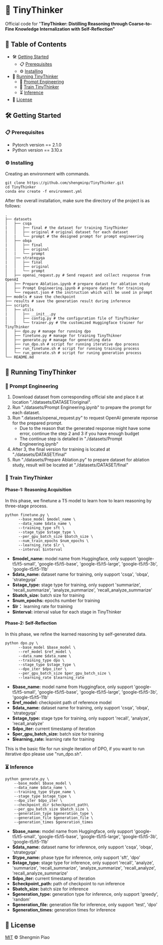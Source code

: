 # :thinking: TinyThinker

Official code for "**TinyThinker: Distilling Reasoning through Coarse-to-Fine Knowledge Internalization with Self-Reflection"**

## :bookmark_tabs: Table of Contents

- :hammer_and_wrench: [Getting Started](#hammer_and_wrench-getting-started)
  - :clipboard: [Prerequisites](#clipboard-prerequisites)
  - :gear: [Installing](#gear-installing)
- :rocket: [Running TinyThinker](#rocket-running-tinythinker)
  - :memo: [Prompt Engineering](#memo-prompt-engineering)
  - :dart: [Train TinyThinker](#dart-train-tinythinker)
  - :hourglass_flowing_sand: [Inference](#hourglass_flowing_sand-inference)
- :page_facing_up: [License](#page_facing_up-license)

## :hammer_and_wrench: Getting Started

### :clipboard: Prerequisites

* Pytorch version == 2.1.0
* Python version == 3.10.x

### :gear: Installing

Creating an environment with commands.

```
git clone https://github.com/shengminp/TinyThinker.git
cd TinyThinker
conda env create -f environment.yml
```

After the overall installation, make sure the directory of the project is as follows:
    
    .
    ├── datasets
    │   ├── csqa
    |   │   ├── final # the dataset for training TinyThinker
    |   │   ├── original # original dataset for each dataset
    │   |   └── prompt # the designed prompt for prompt engineering
    │   ├── obqa
    |   │   ├── final
    |   │   ├── original
    │   |   └── prompt
    │   |── strategyqa
    |   │   ├── final
    |   │   ├── original
    │   |   └── prompt
    │   ├── openai_request.py # Send request and collect response from OpenAI
    │   ├── Prepare Ablation.ipynb # prepare datast for ablation study
    │   ├── Prompt Engineering.ipynb # prepare dataset for training
    │   └── request.json # the instruction which will be used in prompt
    ├── models # save the checkpoint
    ├── results # save the generation result during inference
    ├── scripts
    │   ├── utils
    |   │   ├── __init__.py
    |   │   ├── config.py # the configuration file of TinyThinker
    │   |   └── trainer.py # the customized Huggingface trainer for TinyThinker
    │   ├── dpo.py # manage for running dpo
    │   ├── finetune.py # manage for training TinyThikner
    │   ├── generate.py # manage for generating data
    │   ├── run_dpo.sh # script for running iterative dpo process
    │   ├── run_finetune.sh # script for running training process
    │   └── run_generate.sh # script for runing generation process
    └── README.md

## :rocket: Running TinyThinker

### :memo: Prompt Engineering
1. Download dataset from corresponding official site and place it at location "./datasets/DATASET/original".
2. Run "./datasets/Prompt Engineering.ipynb" to prepare the prompt for each dataset.
3. Run ".datasets/openai_request.py" to request OpenAI generate reponse for the prepared prompt.
   - Due to the reason that the generated response might have some error, continue the step 2 and 3 if you have enough budget
   - The continue step is detailed in "./datasets/Prompt Engineering.ipynb"
4. After 3, the final version for training is located at "./datasets/DATASET/final"
5. Run "./datasets/Prepare Ablation.py" to prepare dataset for ablation study, result will be located at "./datasets/DATASET/final"

### :dart: Train TinyThinker
#### **Phase-1: Reasoning Acquisition**
In this phase, we finetune a T5 model to learn how to learn reasoning by three-stage process.
```
python finetune.py \
      --base_model $model_name \
      --data_name $data_name \
      --training_type sft \
      --stage_type $stage_type \
      --per_gpu_batch_size $batch_size \
      --num_train_epochs $num_epochs \
      --learning_rate $lr \
      --interval $interval
```
- **$model_name:** model name from Huggingface, only support 'google-t5/t5-small', 'google-t5/t5-base', 'google-t5/t5-large', 'google-t5/t5-3b', 'google-t5/t5-11b'
- **$data_name:** dataset name for training, only support 'csqa', 'obqa', 'strategyqa'
- **$stage_type:** stage type for training, only support 'summarize', 'recall_summarize', 'analyze_summarize', 'recall_analyze_summarize'
- **$batch_size:** batch size for training
- **$num_epochs:** epochs number for training
- **$lr：** learning rate for training
- **$interval:** interval value for each stage in TinyThinker

#### **Phase-2: Self-Reflection**
In this phase, we refine the learned reasoning by self-generated data.
```
python dpo.py \
      --base_model $base_model \
      --ref_model $ref_model \
      --data_name $data_name \
      --training_type dpo \
      --stage_type $stage_type \
      --dpo_iter $dpo_iter \
      --per_gpu_batch_size $per_gpu_batch_size \
      --learning_rate $learning_rate
```
- **$base_name:** model name from Huggingface, only support 'google-t5/t5-small', 'google-t5/t5-base', 'google-t5/t5-large', 'google-t5/t5-3b', 'google-t5/t5-11b'
- **$ref_model:** checkpoint path of reference model
- **$data_name:** dataset name for training, only support 'csqa', 'obqa', 'strategyqa'
- **$stage_type:** stage type for training, only support 'recall', 'analyze', 'recall_analyze'
- **$dpo_iter:** current timestamp of iteration
- **$per_gpu_batch_size:** batch size for training
- **$learning_rate:** learning rate for training

This is the basic file for run single iteration of DPO, if you want to run iterative dpo please use "run_dpo.sh".

### :hourglass_flowing_sand: Inference
```
python generate.py \
    --base_model $base_model \
    --data_name $data_name \
    --training_type $type_name \
    --stage_type $stage_type \
    --dpo_iter $dpo_iter \
    --checkpoint_dir $checkpoint_path\
    --per_gpu_batch_size $batch_size \
    --generation_type $generation_type \
    --generation_file $generation_file \
    --generation_times $generation_times
```
- **$base_name:** model name from Huggingface, only support 'google-t5/t5-small', 'google-t5/t5-base', 'google-t5/t5-large', 'google-t5/t5-3b', 'google-t5/t5-11b'
- **$data_name:** dataset name for inference, only support 'csqa', 'obqa', 'strategyqa'
- **$type_name:** phase type for inference, only support 'sft', 'dpo'
- **$stage_type:** stage type for inference, only support 'recall', 'analyze', 'summarize', 'recall_summarize', 'analyze_summarize', 'recall_analyze', 'recall_analyze_summarize'
- **$dpo_iter:** current timestamp of iteration
- **$checkpoint_path:** path of checkpoint to run inference
- **$batch_size:** batch size for inference
- **$generation_type:** generation type for inference, only support 'greedy', 'random'
- **$generation_file:** generation file for inference, only support 'test', 'dpo'
- **$generation_times:** generation times for inference


## :page_facing_up: License

[MIT](LICENSE) © Shengmin Piao

